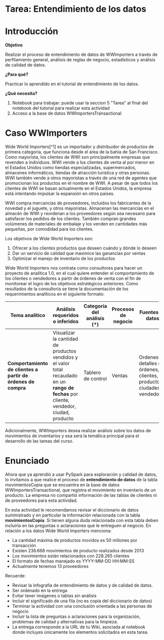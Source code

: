 # Tarea: Entendimiento de los datos

# Introducción

**Objetivo**

Realizar el proceso de entendimiento de datos de WWImporters a través de perfilamiento general, análisis de reglas de negocio, estadísticos y análisis de calidad de datos.

**¿Para qué?**

Practicar lo aprendido en el tutorial de entendimiento de los datos.

**¿Qué necesita?**

1. Notebook para trabajar: puede usar la seccion 5 "Tarea" al final del notebook del tutorial para realizar esta actividad
2. Acceso a la base de datos WWImportersTransactional

# Caso WWImporters
Wide World Importers[^1] es un importador y distribuidor de productos de primera categoría, que funciona desde el área de la bahía de San Francisco. Como mayorista, los clientes de WWI son principalmente empresas que revenden a individuos. WWI vende a los clientes de venta al por menor en el Estados Unidos como tiendas especializadas, supermercados, almacenes informáticos, tiendas de atracción turística y otras personas. WWI también vende a otros mayoristas a través de una red de agentes que promocionan los productos en el nombre de WWI. A pesar de que todos los clientes de WWI se basan actualmente en el Estados Unidos, la empresa está intentando impulsar la expansión en otros países. 

WWI compra mercancías de proveedores, incluidos los fabricantes de la novedad y el juguete, y otros mayoristas. Almacenan las mercancías en el almacén de WWI y reordenan a los proveedores según sea necesario para satisfacer los pedidos de los clientes. También compran grandes volúmenes de materiales de embalaje y los venden en cantidades más pequeñas, por comodidad para los clientes. 

Los objetivos de Wide World Importers son:

1. Ofrecer a los clientes productos que deseen cuándo y dónde lo deseen
2. Dar un servicio de calidad que maximice las ganancias por ventas
3. Optimizar el manejo de inventario de los productos

Wide World Importers nos contrata como consultores para hacer un proyecto de analítica 1.0, en el cual quiere entender el comportamiento de los clientes o vendedores a partir de órdenes de venta con el fin de monitorear el logro de los objetivos estratégicos anteriores. Como resultados de la consultoría se tiene la documentación de los requerimientos analíticos en el siguiente formato:

| **Tema analítico**                                               | **Análisis requeridos o inferidos**                                                                                                       | **Categoría del análisis (\*)** | **Procesos de negocio** | **Fuentes de datos**                                                    |
| ---------------------------------------------------------------- | ----------------------------------------------------------------------------------------------------------------------------------------- | ------------------------------- | ----------------------- | ----------------------------------------------------------------------- |
| **Comportamiento de clientes a partir de órdenes** **de compra** | Visualizar la cantidad de productos vendidos y el valor total recaudado en un **rango de fechas** por cliente, vendedor, ciudad, producto | Tablero de control              | Ventas                  | Ordenes, detalles de órdenes, clientes, productos, ciudades, vendedores |

Adicionalmente, WWImporters desea realizar análisis sobre los datos de movimientos de inventarios y esa será la temática principal para el desarrollo de las tareas del curso.

# Enunciado

Ahora que ya aprendió a usar PySpark para exploración y calidad de datos, lo invitamos a que realice el proceso de **entendimiento de datos** de la tabla movimientosCopia que se encuentra en la base de datos WWImportersTransactional, que registra el movimiento en inventario de un producto. La empresa no compartió información de las tablas de clientes ni de proveedores para esta actividad. 

En esta actividad le recomendamos revisar el diccionario de datos suministrado y en particular la información relacionada con la tabla **movimientosCopia**. Si tienen alguna duda relacionada con esta tabla deben incluirla en las preguntas o aclaraciones que le entreguen al negocio. En relación a los datos Wide World Importers menciona:

- La cantidad máxima de productos movidos es 50 millones por transacción
- Existen 236.668 movimientos de producto realizados desde 2013
- Los movimientos están relacionados con 228.265 clientes
- El formato de fechas manejado es YYYY-MM-DD HH:MM:SS
- Actualmente tenemos 13 proveedores 

Recuerde:
 - Revisar la infografía de entendimiento de datos y de calidad de datos.
 - Ser ordenado en la entrega
 - Evitar tener imágenes o tablas sin análisis
 - Incluir el significado de una fila (no es copia del diccionario de datos)
 - Terminar la actividad con una conclusión orientada a las personas de negocio 
 - Incluir la lista de preguntas o aclaraciones para la organización, problemas de calidad y alternativas para la limpieza.
 - La entrega corresponde a la URL de tu Wiki, asociada al notebook donde incluyes únicamente los elementos solicitados en esta tarea.
